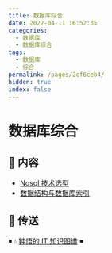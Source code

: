 ```yaml
---
title: 数据库综合
date: 2022-04-11 16:52:35
categories:
  - 数据库
  - 数据库综合
tags:
  - 数据库
  - 综合
permalink: /pages/2cf6ceb4/
hidden: true
index: false
---
```


# 数据库综合

## 📖 内容

- [Nosql 技术选型](Nosql技术选型.md)
- [数据结构与数据库索引](数据结构与数据库索引.md)

## 🚪 传送

◾ 💧 [钝悟的 IT 知识图谱](https://dunwu.github.io/waterdrop/) ◾
